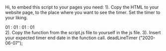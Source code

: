 Hi, to embed this script to your pages you need:
1). Copy the HTML to your website page, to the place where you want to see the timer. Set the timer to your liking.
  <div class="timer">
      <span class="zero">0</span><!--
   --><span class="days">1</span>
      <span>:</span>
      <span class="zero">0</span><!--
   --><span class="hours">1</span>
      <span>:</span>
      <span class="zero">0</span><!--
   --><span class="minutes">1</span>
      <span>:</span>
      <span class="zero">0</span><!--
   --><span class="seconds">1</span>
   </div>
2). Copy the function from the script.js file to yourself in the js file.
3). Insert your expected timer end date in the function call. deadLineTimer ("2020-06-07"); 


